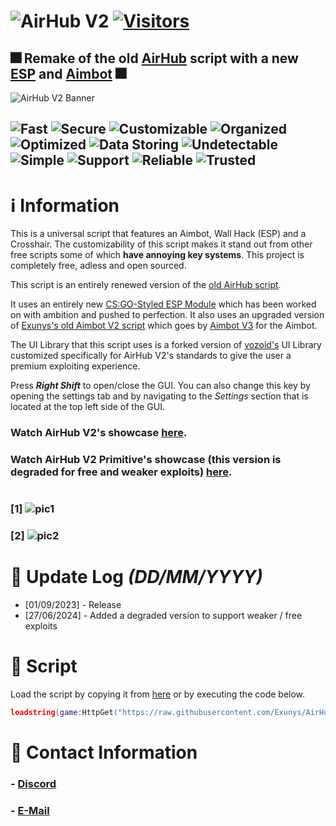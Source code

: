 # ![AirHub V2](https://github.com/Exunys/AirHub-V2/assets/76539058/9d9e3bde-c431-42b1-b014-ed64d284447f) [![Visitors](https://visitor-badge.laobi.icu/badge?page_id=Exunys.AirHub-V2&left_color=black&right_color=purple)](https://www.youtube.com/watch?v=sTnXw89-O0s)
## 🎆 Remake of the old [AirHub](https://github.com/Exunys/AirHub) script with a new [ESP](https://github.com/Exunys/Exunys-ESP) and [Aimbot](https://github.com/Exunys/Aimbot-V3) 🎆
![AirHub V2 Banner](https://github.com/Exunys/AirHub-V2/assets/76539058/b1faa804-64b6-4b57-a968-835d913f2ccf)
##
## ![Fast](https://img.shields.io/badge/Fast-blue) ![Secure](https://img.shields.io/badge/Secure-darkgreen) ![Customizable](https://img.shields.io/badge/Customizable-purple) ![Organized](https://img.shields.io/badge/Organized-red) ![Optimized](https://img.shields.io/badge/Optimized-darkblue) ![Data Storing](https://img.shields.io/badge/Data-Storing-green) ![Undetectable](https://img.shields.io/badge/Undetectable-violet) ![Simple](https://img.shields.io/badge/Simple-yellow) ![Support](https://img.shields.io/badge/Multiplatform-Support-darkred) ![Reliable](https://img.shields.io/badge/Reliable-lightblue) ![Trusted](https://img.shields.io/badge/Trusted-lightgreen)
# ℹ️  Information
This is a universal script that features an Aimbot, Wall Hack (ESP) and a Crosshair. The customizability of this script makes it stand out from other free scripts some of which **have annoying key systems**. This project is completely free, adless and open sourced.

This script is an entirely renewed version of the [old AirHub script](https://github.com/Exunys/AirHub). 

It uses an entirely new [CS:GO-Styled ESP Module](https://github.com/Exunys/Exunys-ESP) which has been worked on with ambition and pushed to perfection. It also uses an upgraded version of [Exunys's old Aimbot V2 script](https://github.com/Exunys/Aimbot-V2) which goes by [Aimbot V3](https://github.com/Exunys/Aimbot-V3) for the Aimbot.

The UI Library that this script uses is a forked version of [vozoid's](https://github.com/vozoid) UI Library customized specifically for AirHub V2's standards to give the user a premium exploiting experience.

Press ***Right Shift*** to open/close the GUI. You can also change this key by opening the settings tab and by navigating to the *Settings* section that is located at the top left side of the GUI.

### Watch AirHub V2's showcase [here](https://www.youtube.com/watch?v=sTnXw89-O0s).

### Watch AirHub V2 Primitive's showcase (this version is degraded for free and weaker exploits) [here](https://youtu.be/nGR_FyJ2qRI?si=8Zp0hkOEz6G2-fFG).

#
### [1] ![pic1](https://github.com/Exunys/AirHub-V2/assets/76539058/bc4f83be-132c-4146-8561-2aea5a712a9b)
### [2] ![pic2](https://github.com/Exunys/AirHub-V2/assets/76539058/bc03fa46-846d-445f-9483-9c91d2ec1b3e)

#
# 📑 Update Log *(DD/MM/YYYY)*
- [01/09/2023] - Release
- [27/06/2024] - Added a degraded version to support weaker / free exploits 

# 📑 Script
Load the script by copying it from [here](https://github.com/Exunys/AirHub-V2/blob/main/src/Main.lua) or by executing the code below.
```lua
loadstring(game:HttpGet("https://raw.githubusercontent.com/Exunys/AirHub-V2/main/src/Main.lua"))()
```
# 📧 Contact Information
### - **[Discord](https://discord.com/users/611111398818316309)**
### - **[E-Mail](mailto:exunys@gang.email)**
